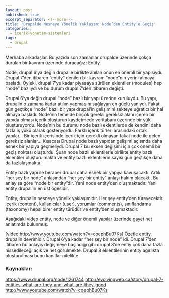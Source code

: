 ```yaml
---
layout: post
published: true
excerpt_separator: <!--more-->
title: 'Drupalde Nesneye Yönelik Yaklaşım: Node’den Entity’e Geçiş'
categories:
  - icerik-yonetim-sistemleri
tags:
  - drupal
---
```

Merhaba arkadaşlar. Bu yazıda son zamanlar drupalde üzerinde çokça durulan bir kavram üzerinde duracağız: Entity.

<!--more-->

Node, drupal 6’ya değin drupalle birlikte anılan onun en önemli bir yapısıydı. Drupal 7’den itibaren “entity” denilen bir kavram “node”nin yerini almaya başladı. Öyleki, drupal 7’ye kadar piyasaya sürülen eklentiler (modules) hep “node” bazlıydı ve bu durum drupal 7’den itibaren değişti.

Drupal 6’ya değin drupal “node” bazlı bir yapı üzerine kuruluydu. Bu yapı, drupalin o zamana kadar atılım yapmasını sağlayan en güçlü yanıydı. Fakat gün geçtikçe “node” bazlı bir yapı drupal’in gelişimini sekteye uğratıcı bir hal almaya başladı. Node’nin temelde birçok gerekli gereksiz alanı içeren bir yapıda olması içerik oluşturup kaydetmede veritabanı üzerinde bir yük oluşturuyordu. Node’nin bu durumu node bazlı eklentilerde de kendini daha fazla iş yükü olarak gösteriyordu. Farklı içerik türleri arasındaki ortak yapılar… Bir içerik içerisinde içerik için gerekli olmayan fakat node ile gelen gereksiz alanlar… Kısacası Drupal node bazlı yapıdan gelişimi açısında daha esnek bir yapıya geçmeliydi. Drupal 7 bu eksen değişimi için çok önemli bir geçiş noktası oluşturdu. Şuan node bazlı eklentilerle birlikte entity bazlı eklentiler oluşturulmakta ve entity bazlı eklentilerin sayısı gün geçtikçe daha da fazlalaşmakta.

Entity bazlı yapı ile beraber drupal daha esnek bir yapıya kavuşacaktı. Artık “her şey bir node” anlaşından “her şey bir entity” anlaşı hakim olacaktı. Bu anlayışa göre “node bir entity”dir. Yani node entity’den oluşmaktadır. Yani entity drupal’in en üst öğesidir.

Entity, drupalin nesneye yönelik yaklaşımıdır. Her şey entity’den türeyecektir. içerik (content), kullanıcılar (user), yorumlar (comments), sınıflandırma (taxonomy) hepsi birer entity türüdür ve entity’den oluşmaktadır.

Aşağıdaki video entity, node ve diğer önemli yapılar üzerinde gayet net anlatımda bulunmuş.

[video:http://www.youtube.com/watch?v=coephBu07Ks]
Özetle entity, drupalin devrimidir. Drupal 6’ya kadar “her şey bir node” idi. Drupal 7’den itibaren bu anlayış değişmeye başladığı gibi drupal 8’de entiy çok daha fazla hissedileceği açık ve net görülmekte. Drupal 8 eklentilerinin entity ağırlıkta oluşturulması bunu kanıtlar nitelikte.

### Kaynaklar:
https://www.drupal.org/node/1261744
http://evolvingweb.ca/story/drupal-7-entities-what-are-they-and-what-are-they-good
http://www.youtube.com/watch?v=coephBu07Ks
